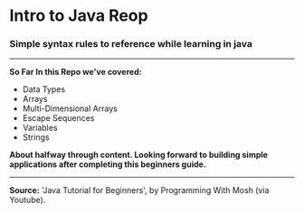 # Intro to Java Reop

### Simple syntax rules to reference while learning in java

** **

__So Far In this Repo we've covered:__

+ Data Types
+ Arrays
+ Multi-Dimensional Arrays
+ Escape Sequences
+ Variables
+ Strings


__About halfway through content. Looking forward to building simple applications after completing this beginners guide.__


__ __

__Source:__ 'Java Tutorial for Beginners', by Programming  With Mosh (via Youtube).
